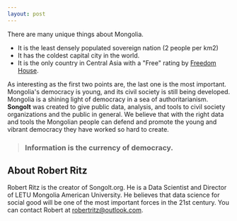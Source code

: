 ```yaml
---
layout: post
---
```


There are many unique things about Mongolia.
- It is the least densely populated sovereign nation (2 people per km2)
- It has the coldest capital city in the world.
- It is the only country in Central Asia with a "Free" rating by [Freedom House](https://freedomhouse.org/explore-the-map?type=fiw&year=2020&country=MNG). 

As interesting as the first two points are, the last one is the most important. Mongolia's democracy is young, and its civil society is still being developed. Mongolia is a shining light of democracy in a sea of authoritarianism. **Songolt** was created to give public data, analysis, and tools to civil society organizations and the public in general. We believe that with the right data and tools the Mongolian people can defend and promote the young and vibrant democracy they have worked so hard to create.

> ### Information is the currency of democracy.

## About Robert Ritz
Robert Ritz is the creator of Songolt.org. He is a Data Scientist and Director of LETU Mongolia American University. He believes that data science for social good will be one of the most important forces in the 21st century. You can contact Robert at robertritz@outlook.com.
